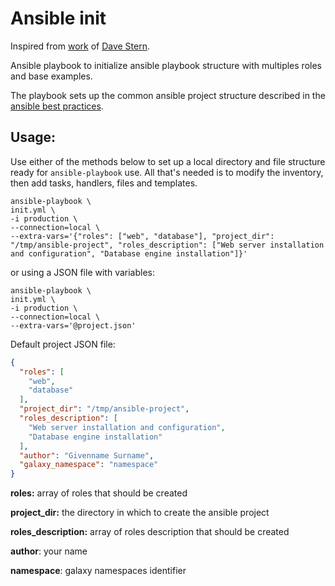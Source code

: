 # Ansible init

Inspired from [work](https://github.com/davestern/ansible-init) of [Dave Stern](https://github.com/davestern).

Ansible playbook to initialize ansible playbook structure with multiples roles and base examples.

The playbook sets up the common ansible project structure described in the [ansible best practices](http://docs.ansible.com/playbooks_best_practices.html).


## Usage:

Use either of the methods below to set up a local directory and file structure ready for `ansible-playbook` use. All that's needed is to modify the inventory, then add tasks, handlers, files and templates.

    ansible-playbook \
    init.yml \
    -i production \
    --connection=local \
    --extra-vars='{"roles": ["web", "database"], "project_dir": "/tmp/ansible-project", "roles_description": ["Web server installation and configuration", "Database engine installation"]}'

or using a JSON file with variables:

    ansible-playbook \
    init.yml \
    -i production \
    --connection=local \
    --extra-vars='@project.json'

Default project JSON file:

```json
{
  "roles": [
    "web",
    "database"
  ],
  "project_dir": "/tmp/ansible-project",
  "roles_description": [
    "Web server installation and configuration",
    "Database engine installation"
  ],
  "author": "Givenname Surname",
  "galaxy_namespace": "namespace"
}
```

**roles:** array of roles that should be created

**project_dir:** the directory in which to create the ansible project

**roles_description:** array of roles description that should be created

**author**: your name

**namespace**: galaxy namespaces identifier
